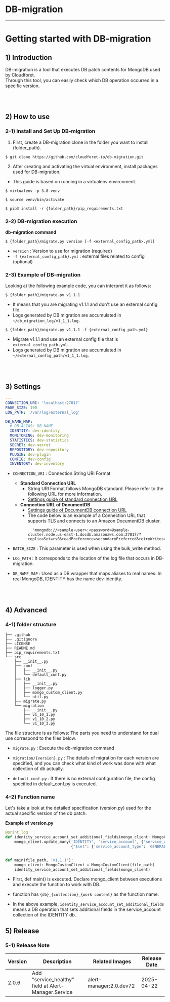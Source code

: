 # DB-migration

---

# Getting started with DB-migration

## 1) Introduction

DB-migration is a tool that executes DB patch contents for MongoDB used by Cloudforet.  
Through this tool, you can easily check which DB operation occurred in a specific version.

<br>
<br>

## 2) How to use

### 2-1) Install and Set Up DB-migration

1) First, create a DB-migration clone in the folder you want to install (folder_path).

```shell
$ git clone https://github.com/cloudforet-io/db-migration.git
```

2) After creating and activating the virtual environment, install packages used for DB-migration.

* This guide is based on running in a virtualenv environment.

```shell
$ virtualenv -p 3.8 venv

$ source venv/bin/activate

$ pip3 install -r {folder_path}/pip_requirements.txt
```

### 2-2) DB-migration execution

**db-migration command**

```shell
$ {folder_path}/migrate.py version [-f <external_config_path>.yml]
```

- `version` : Version to use for migration (required)
- `-f {external_config_path}.yml` : external files related to config (optional)

### 2-3) Example of DB-migration

Looking at the following example code, you can interpret it as follows:

```shell
$ {folder_path}/migrate.py v1.1.1
```

- It means that you are migrating v1.1.1 and don't use an external config file.
- Logs generated by DB migration are accumulated in `~/db_migration_log/v1_1_1.log`.

```shell
$ {folder_path}/migrate.py v1.1.1 -f {external_config_path.yml}
```

- Migrate v1.1.1 and use an external config file that is `external_config_path.yml`.
- Logs generated by DB migration are accumulated in `~/external_config_path/v1_1_1.log`.

<br>
<br>

## 3) Settings

```yaml
---
CONNECTION_URI: 'localhost:27017'
PAGE_SIZE: 100
LOG_PATH: '/var/log/external_log'

DB_NAME_MAP:
  # DB ALIAS: DB NAME
  IDENTITY: dev-identity
  MONITORING: dev-monitoring
  STATISTICS: dev-statistics
  SECRET: dev-secret
  REPOSITORY: dev-repository
  PLUGIN: dev-plugin
  CONFIG: dev-config
  INVENTORY: dev-inventory
```

- `CONNECTION_URI` : Connection String URI Format
    - **Standard Connection URL**
        - String URI Format follows MongoDB standard. Please refer to the following URL for more information.
        - [Settings guide of standard connection URL](https://www.mongodb.com/docs/manual/reference/connection-string/#connection-string-uri-format)
    - **Connection URL of DocumentDB**
        - [Settings guide of DocumentDB connection URL](https://docs.aws.amazon.com/documentdb/latest/developerguide/connect_programmatically.html)
        - The code below is an example of a Connection URL that supports TLS and connects to an Amazon DocumentDB
          cluster.
          ```
            'mongodb://<sample-user>:<password>@sample-cluster.node.us-east-1.docdb.amazonaws.com:27017/?replicaSet=rs0&readPreference=secondaryPreferred&retryWrites=false'
          ```


- `BATCH_SIZE` : This parameter is used when using the bulk_write method.
- `LOG_PATH` : It corresponds to the location of the log file that occurs in DB-migration.
- `DB_NAME_MAP` : Used as a DB wrapper that maps aliases to real names. In real MongoDB, IDENTITY has the name
  dev-identity.

<br>
<br>

## 4) Advanced

### 4-1) folder structure

```text
├── .github
├── .gitignore
├── LICENSE
├── README.md
├── pip_requirements.txt
└── src
    ├── __init__.py
    ├── conf
    │   ├── __init__.py
    │   └── default_conf.py
    ├── lib
    │   ├── __init__.py
    │   ├── logger.py
    │   ├── mongo_custom_client.py
    │   └── util.py
    ├── migrate.py
    └── migration
        ├── __init__.py
        ├── v1_10_1.py
        ├── v1_10_2.py
        └── v1_10_3.py
```

The file structure is as follows: The parts you need to understand for dual use correspond to the files below.

* `migrate.py`
  : Execute the db-migration command

* `migration/{version}.py`
  : The details of migration for each version are specified, and you can check what kind of work was done with what
  collection of db actually.

* `default_conf.py`
  : If there is no external configuration file, the config specified in default_conf.py is executed.

### 4-2) Function name

Let's take a look at the detailed specification (version.py) used for the actual specific version of the db patch.

**Example of version.py**

```python
@print_log
def identity_service_account_set_additional_fields(mongo_client: MongoCustomClient):
    mongo_client.update_many('IDENTITY', 'service_account', {"service_account_type": {"$ne": "TRUSTED"}},
                             {"$set": {'service_account_type': 'GENERAL', 'scope': 'PROJECT'}}, upsert=True)


def main(file_path, 'v1.1.1'):
    mongo_client: MongoCustomClient = MongoCustomClient(file_path)
    identity_service_account_set_additional_fields(mongo_client)
```

- First, def main() is executed. Declare mongo_client between executions and execute the function to work with DB.

- function has `{db}_{collection}_{work content}` as the function name.

- In the above example, `identity_service_account_set_additional_fields` means a DB operation that sets additional
  fields in the service_account collection of the IDENTITY db.

## 5) Release

### 5-1) Release Note

| Version | Description                                          | Related Images          | Release Date |
|---------|------------------------------------------------------|-------------------------|--------------|
| 2.0.6   | Add "service_healthy" field at Alert-Manager.Service | alert-manager:2.0.dev72 | 2025-04-22   |

